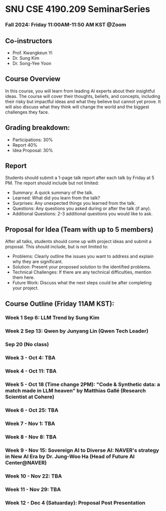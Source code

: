# SNU CSE 4190.209 SeminarSeries
### Fall 2024: Friday 11:00AM-11:50 AM KST @Zoom

## Co-instructors
* Prof. Kwangkeun Yi
* Dr. Sung Kim
* Dr. Song-Yee Yoon 

## Course Overview
In this course, you will learn from leading AI experts about their insightful ideas. The course will cover their thoughts, beliefs, and concepts, including their risky but impactful ideas and what they believe but cannot yet prove. It will also discuss what they think will change the world and the biggest challenges they face.


## Grading breakdown:

* Participations: 30%
* Report 40%
* Idea Proposal: 30%

## Report
Students should submit a 1-page talk report after each talk by Friday at 5 PM. The report should include but not limited:
* Summary: A quick summary of the talk.
* Learned: What did you learn from the talk?
* Surprises: Any unexpected things you learned from the talk.
* Questions: Any questions you asked during or after the talk (if any).
* Additional Questions: 2-3 additional questions you would like to ask.

## Proposal for Idea (Team with up to 5 members)
After all talks, students should come up with project ideas and submit a proposal. This should include, but is not limited to:
* Problems: Clearly outline the issues you want to address and explain why they are significant.
* Solution: Present your proposed solution to the identified problems.
* Technical Challenges: If there are any technical difficulties, mention them here.
* Future Work: Discuss what the next steps could be after completing your project.

## Course Outline (Friday 11AM KST):

### Week 1 Sep 6: LLM Trend by Sung Kim

### Week 2 Sep 13: Qwen by Junyang Lin (Qwen Tech Leader)

### Sep 20 (No class)

### Week 3 - Oct 4: TBA
### Week 4 - Oct 11: TBA
### Week 5 - Oct 18 (Time change 2PM): "Code & Synthetic data: a match made in LLM heaven" by Matthias Gallé (Research Scientist at Cohere)
### Week 6 - Oct 25: TBA
### Week 7 - Nov 1: TBA
### Week 8 - Nov 8: TBA
### Week 9 - Nov 15: Sovereign AI to Diverse AI: NAVER's strategy in New AI Era by Dr. Jung-Woo Ha (Head of Future AI Center@NAVER)
### Week 10 - Nov 22: TBA
### Week 11 - Nov 29: TBA
### Week 12 - Dec 4 (Satuarday): Proposal Post Presentation
